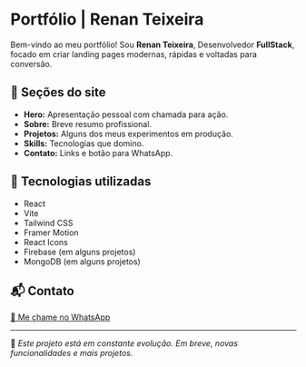 # Portfólio | Renan Teixeira

Bem-vindo ao meu portfólio! Sou **Renan Teixeira**, Desenvolvedor **FullStack**, focado em criar landing pages modernas, rápidas e voltadas para conversão.

## 🚀 Seções do site

- **Hero:** Apresentação pessoal com chamada para ação.
- **Sobre:** Breve resumo profissional.
- **Projetos:** Alguns dos meus experimentos em produção.
- **Skills:** Tecnologias que domino.
- **Contato:** Links e botão para WhatsApp.

## 🧰 Tecnologias utilizadas

- React
- Vite
- Tailwind CSS
- Framer Motion
- React Icons
- Firebase (em alguns projetos)
- MongoDB (em alguns projetos)

## 📬 Contato

[🔗 Me chame no WhatsApp](https://wa.me/551999999999)

---

🔧 _Este projeto está em constante evolução. Em breve, novas funcionalidades e mais projetos._
